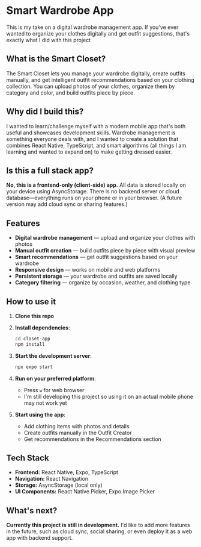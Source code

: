 # Smart Wardrobe App
This is my take on a digital wardrobe management app. If you've ever wanted to organize your clothes digitally and get outfit suggestions, that's exactly what I did with this project

## What is the Smart Closet?
The Smart Closet lets you manage your wardrobe digitally, create outfits manually, and get intelligent outfit recommendations based on your clothing collection. You can upload photos of your clothes, organize them by category and color, and build outfits piece by piece.

## Why did I build this?
I wanted to learn/challenge myself with a modern mobile app that's both useful and showcases development skills. Wardrobe management is something everyone deals with, and I wanted to create a solution that combines React Native, TypeScript, and smart algorithms (all things I am learning and wanted to expand on) to make getting dressed easier.

## Is this a full stack app?
**No, this is a frontend-only (client-side) app.** All data is stored locally on your device using AsyncStorage. There is no backend server or cloud database—everything runs on your phone or in your browser. (A future version may add cloud sync or sharing features.)

## Features
- **Digital wardrobe management** — upload and organize your clothes with photos
- **Manual outfit creation** — build outfits piece by piece with visual preview
- **Smart recommendations** — get outfit suggestions based on your wardrobe
- **Responsive design** — works on mobile and web platforms
- **Persistent storage** — your wardrobe and outfits are saved locally
- **Category filtering** — organize by occasion, weather, and clothing type

## How to use it
1. **Clone this repo**
2. **Install dependencies**:
   ```sh
   cd closet-app
   npm install
   ```

3. **Start the development server**:
   ```sh
   npx expo start
   ```

4. **Run on your preferred platform**:
   - Press `w` for web browser
   - I'm still developing this project so using it on an actual mobile phone may not work yet

5. **Start using the app**:
   - Add clothing items with photos and details
   - Create outfits manually in the Outfit Creator
   - Get recommendations in the Recommendations section

## Tech Stack
- **Frontend:** React Native, Expo, TypeScript
- **Navigation:** React Navigation
- **Storage:** AsyncStorage (local only)
- **UI Components:** React Native Picker, Expo Image Picker

## What's next?
**Currently this project is still in development.** I'd like to add more features in the future, such as cloud sync, social sharing, or even deploy it as a web app with backend support.
